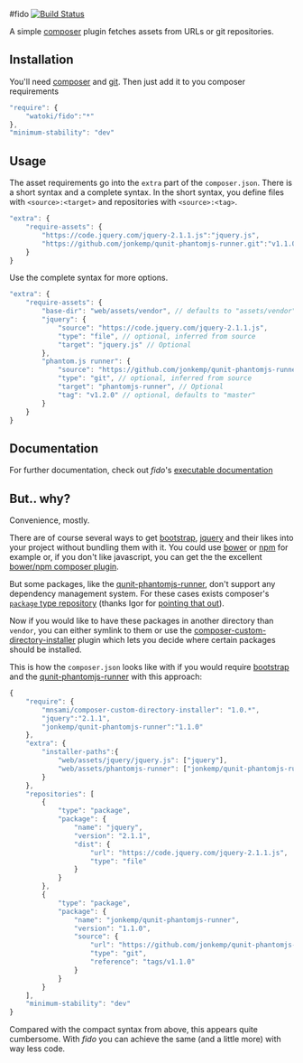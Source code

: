 #fido [![Build Status](https://travis-ci.org/watoki/fido.png?branch=master)](https://travis-ci.org/watoki/fido)

A simple [composer] plugin fetches assets from URLs or git repositories.

[composer]: https://getcomposer.org

## Installation ##

You'll need [composer] and [git]. Then just add it to you composer requirements

```js
"require": {
    "watoki/fido":"*"
},
"minimum-stability": "dev"
```

[git]: http://git-scm.com/

## Usage ##

The asset requirements go into the `extra` part of the `composer.json`. There is a short syntax and a complete syntax.
In the short syntax, you define files with `<source>:<target>` and repositories with `<source>:<tag>`.

```js
"extra": {
    "require-assets": {
        "https://code.jquery.com/jquery-2.1.1.js":"jquery.js",
        "https://github.com/jonkemp/qunit-phantomjs-runner.git":"v1.1.0"
    }
}
```

Use the complete syntax for more options.

```js
"extra": {
    "require-assets": {
        "base-dir": "web/assets/vendor", // defaults to "assets/vendor"
        "jquery": {
            "source": "https://code.jquery.com/jquery-2.1.1.js",
            "type": "file", // optional, inferred from source
            "target": "jquery.js" // Optional
        },
        "phantom.js runner": {
            "source": "https://github.com/jonkemp/qunit-phantomjs-runner.git",
            "type": "git", // optional, inferred from source
            "target": "phantomjs-runner", // Optional
            "tag": "v1.2.0" // optional, defaults to "master"
        }
    }
}
```

## Documentation ##

For further documentation, check out *fido*'s [executable documentation][dox]

[dox]: http://dox.rtens.org/projects/watoki-fido

## But.. why? ##

Convenience, mostly.

There are of course several ways to get [bootstrap], [jquery] and their likes into your project without bundling them with it.
You could use [bower] or [npm] for example or, if you don't like javascript, you can get the the excellent
[bower/npm composer plugin][asset-plugin].

But some packages, like the [qunit-phantomjs-runner], don't support any dependency management system. For these cases exists
composer's [`package` type repository][package-type] (thanks Igor for [pointing that out][tweet]).

Now if you would like to have these packages in another directory than `vendor`, you can either symlink to them or
use the [composer-custom-directory-installer] plugin which lets you decide where certain packages should be installed.

This is how the `composer.json` looks like with if you would require [bootstrap] and the [qunit-phantomjs-runner] with this
approach:

```js
{
    "require": {
        "mnsami/composer-custom-directory-installer": "1.0.*",
        "jquery":"2.1.1",
        "jonkemp/qunit-phantomjs-runner":"1.1.0"
    },
    "extra": {
        "installer-paths":{
            "web/assets/jquery/jquery.js": ["jquery"],
            "web/assets/phantomjs-runner": ["jonkemp/qunit-phantomjs-runner"]
        }
    },
    "repositories": [
        {
            "type": "package",
            "package": {
                "name": "jquery",
                "version": "2.1.1",
                "dist": {
                    "url": "https://code.jquery.com/jquery-2.1.1.js",
                    "type": "file"
                }
            }
        },
        {
            "type": "package",
            "package": {
                "name": "jonkemp/qunit-phantomjs-runner",
                "version": "1.1.0",
                "source": {
                    "url": "https://github.com/jonkemp/qunit-phantomjs-runner.git",
                    "type": "git",
                    "reference": "tags/v1.1.0"
                }
            }
        }
    ],
    "minimum-stability": "dev"
}
```

Compared with the compact syntax from above, this appears quite cumbersome. With *fido* you can achieve the same
(and a little more) with way less code.

[bootstrap]: http://getbootstrap.com/
[jquery]: http://jquery.com/
[bower]: http://bower.io/
[npm]: http://nodejs.org/
[asset-plugin]: https://github.com/francoispluchino/composer-asset-plugin
[tweet]: https://twitter.com/igorwhiletrue/status/522406046930071552
[package-type]: https://getcomposer.org/doc/05-repositories.md#package-2
[qunit-phantomjs-runner]: https://github.com/jonkemp/qunit-phantomjs-runner
[composer-custom-directory-installer]: https://github.com/mnsami/composer-custom-directory-installer